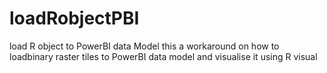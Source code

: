 # loadRobjectPBI
load R object to PowerBI data Model
this a workaround on how to loadbinary raster tiles to PowerBI data model and visualise it using R visual
